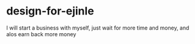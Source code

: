 # design-for-ejinle
I will start a business with myself, just wait for more time and money, and alos earn back more money
